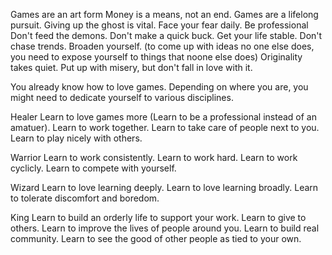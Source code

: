 

Games are an art form
Money is a means, not an end.
Games are a lifelong pursuit.
Giving up the ghost is vital.
Face your fear daily.
Be professional
Don't feed the demons.
Don't make a quick buck.
Get your life stable.
Don't chase trends.
Broaden yourself. (to come up with ideas no one else does, you need to expose yourself to things that noone else does)
Originality takes quiet.
Put up with misery, but don't fall in love with it.

You already know how to love games. Depending on where you are, you might need to dedicate yourself to various disciplines. 

Healer
Learn to love games more (Learn to be a professional instead of an amatuer).
Learn to work together.
Learn to take care of people next to you.
Learn to play nicely with others.

Warrior
Learn to work consistently. 
Learn to work hard.
Learn to work cyclicly. 
Learn to compete with yourself.

Wizard
Learn to love learning deeply.
Learn to love learning broadly.
Learn to tolerate discomfort and boredom.

King
Learn to build an orderly life to support your work.
Learn to give to others.
Learn to improve the lives of people around you.
Learn to build real community.
Learn to see the good of other people as tied to your own.





